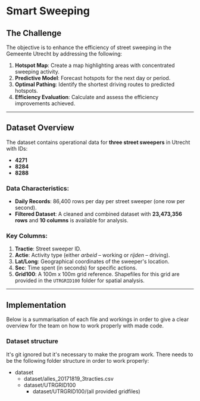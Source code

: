 # Smart Sweeping

## The Challenge

The objective is to enhance the efficiency of street sweeping in the Gemeente Utrecht by addressing the following:

1. **Hotspot Map**: Create a map highlighting areas with concentrated sweeping activity.
2. **Predictive Model**: Forecast hotspots for the next day or period.
3. **Optimal Pathing**: Identify the shortest driving routes to predicted hotspots.
4. **Efficiency Evaluation**: Calculate and assess the efficiency improvements achieved.

---

## Dataset Overview

The dataset contains operational data for **three street sweepers** in Utrecht with IDs:

- **4271**
- **8284**
- **8288**

### Data Characteristics:

- **Daily Records**: 86,400 rows per day per street sweeper (one row per second).
- **Filtered Dataset**: A cleaned and combined dataset with **23,473,356 rows** and **10 columns** is available for analysis.

### Key Columns:

1. **Tractie**: Street sweeper ID.
2. **Actie**: Activity type (either _arbeid_ – working or _rijden_ – driving).
3. **Lat/Long**: Geographical coordinates of the sweeper's location.
4. **Sec**: Time spent (in seconds) for specific actions.
5. **Grid100**: A 100m x 100m grid reference. Shapefiles for this grid are provided in the `UTRGRID100` folder for spatial analysis.

---

## Implementation

Below is a summarisation of each file and workings in order to give a clear overview for the team on how to work properly with made code.

### Dataset structure

It's git ignored but it's necessary to make the program work. There needs to be the following folder structure in order to work properly:

- dataset
  - dataset/alles_20171819_3tracties.csv
  - dataset/UTRGRID100
    - dataset/UTRGRID100/(all provided gridfiles)
